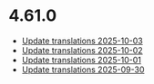 # 4.61.0
- [Update translations 2025-10-03](https://issues.shopware.com/issues/)
- [Update translations 2025-10-02](https://issues.shopware.com/issues/)
- [Update translations 2025-10-01](https://issues.shopware.com/issues/)
- [Update translations 2025-09-30](https://issues.shopware.com/issues/)